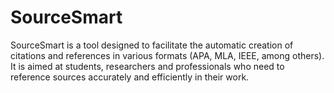 # SourceSmart
SourceSmart is a tool designed to facilitate the automatic creation of citations and references in various formats (APA, MLA, IEEE, among others). It is aimed at students, researchers and professionals who need to reference sources accurately and efficiently in their work.

